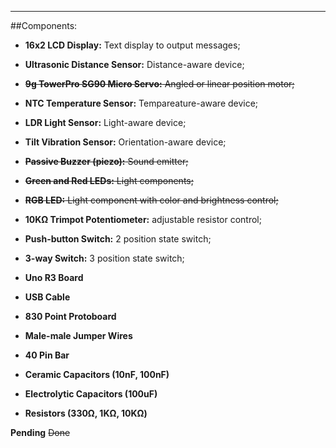 ---
##Components:

- **16x2 LCD Display:** Text display to output messages;
- **Ultrasonic Distance Sensor:** Distance-aware device;
- ~~**9g TowerPro SG90 Micro Servo:** Angled or linear position motor;~~
- **NTC Temperature Sensor:** Tempareature-aware device;
- **LDR Light Sensor:** Light-aware device;
- **Tilt Vibration Sensor:** Orientation-aware device;
- ~~**Passive Buzzer (piezo):** Sound emitter;~~
- ~~**Green and Red LEDs:** Light components;~~
- ~~**RGB LED:** Light component with color and brightness control;~~
- **10KΩ Trimpot Potentiometer:** adjustable resistor control;
- **Push-button Switch:** 2 position state switch;
- **3-way Switch:** 3 position state switch;

- **Uno R3 Board**
- **USB Cable**
- **830 Point Protoboard**
- **Male-male Jumper Wires**
- **40 Pin Bar**
- **Ceramic Capacitors (10nF, 100nF)**
- **Electrolytic Capacitors (100uF)**
- **Resistors (330Ω, 1KΩ, 10KΩ)**

**Pending**
~~Done~~
